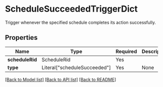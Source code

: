 # ScheduleSucceededTriggerDict

Trigger whenever the specified schedule completes its action
successfully.


## Properties
| Name | Type | Required | Description |
| ------------ | ------------- | ------------- | ------------- |
**scheduleRid** | ScheduleRid | Yes |  |
**type** | Literal["scheduleSucceeded"] | Yes | None |


[[Back to Model list]](../../../README.md#models-v2-link) [[Back to API list]](../../../README.md#apis-v2-link) [[Back to README]](../../../README.md)
